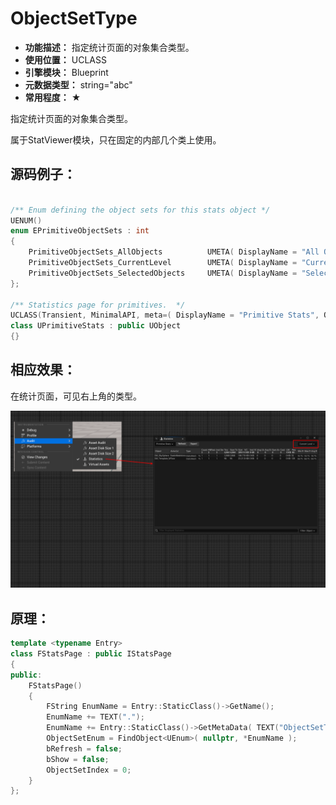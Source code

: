 ﻿# ObjectSetType

- **功能描述：** 指定统计页面的对象集合类型。
- **使用位置：** UCLASS
- **引擎模块：** Blueprint
- **元数据类型：** string="abc"
- **常用程度：** ★

指定统计页面的对象集合类型。

属于StatViewer模块，只在固定的内部几个类上使用。

## 源码例子：

```cpp

/** Enum defining the object sets for this stats object */
UENUM()
enum EPrimitiveObjectSets : int
{
	PrimitiveObjectSets_AllObjects			UMETA( DisplayName = "All Objects" , ToolTip = "View primitive statistics for all objects in all levels" ),
	PrimitiveObjectSets_CurrentLevel		UMETA( DisplayName = "Current Level" , ToolTip = "View primitive statistics for objects in the current level" ),
	PrimitiveObjectSets_SelectedObjects		UMETA( DisplayName = "Selected Objects" , ToolTip = "View primitive statistics for selected objects" ),
};

/** Statistics page for primitives.  */
UCLASS(Transient, MinimalAPI, meta=( DisplayName = "Primitive Stats", ObjectSetType = "EPrimitiveObjectSets" ) )
class UPrimitiveStats : public UObject
{}
```

## 相应效果：

在统计页面，可见右上角的类型。

![Untitled](Untitled.png)

## 原理：

```cpp
template <typename Entry>
class FStatsPage : public IStatsPage
{
public:
	FStatsPage()
	{
		FString EnumName = Entry::StaticClass()->GetName();
		EnumName += TEXT(".");
		EnumName += Entry::StaticClass()->GetMetaData( TEXT("ObjectSetType") );
		ObjectSetEnum = FindObject<UEnum>( nullptr, *EnumName );
		bRefresh = false;
		bShow = false;
		ObjectSetIndex = 0;
	}
};
```
